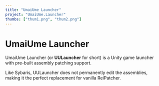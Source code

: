 ```yaml
---
title: "UmaiUme Launcher"
project: "UmaiUme.Launcher"
thumbs: ["thum1.png", "thum2.png"]
---
```


# UmaiUme Launcher

UmaiUme Launcher (or **UULauncher** for short) is a Unity game launcher with pre-built assembly patching support.

Like Sybaris, UULauncher does not permanently edit the assemblies, making it the perfect replacement for vanilla ReiPatcher.